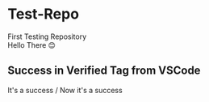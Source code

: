 # Test-Repo
First Testing Repository\
Hello There 😊
## Success in Verified Tag from VSCode
It's a success /
Now it's a success
